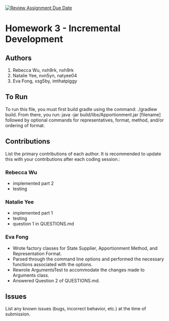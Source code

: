 [![Review Assignment Due Date](https://classroom.github.com/assets/deadline-readme-button-24ddc0f5d75046c5622901739e7c5dd533143b0c8e959d652212380cedb1ea36.svg)](https://classroom.github.com/a/ma-cxrlC)

# Homework 3 - Incremental Development 

## Authors
1) Rebecca Wu, nxh9rk, nxh9rk 
2) Natalie Yee, nvn5yn, natyee04
3) Eva Fong, xsg5by, imthatpiggy

## To Run

To run this file, you must first build gradle using the command: ./gradlew build. From there, you run: java -jar build/libs/Apportionment.jar [filename] followed by optional commands for representatives, format, method, and/or ordering of format.

## Contributions

List the primary contributions of each author. It is recommended to update this with your contributions after each coding session.:

### Rebecca Wu

* implemented part 2
* testing

### Natalie Yee

* implemented part 1
* testing
* question 1 in QUESTIONS.md

### Eva Fong

* Wrote factory classes for State Supplier, Apportionment Method, and Representation Format.
* Parsed through the command line options and performed the necessary functions associated with the options. 
* Rewrote ArgumentsTest to accommodate the changes made to Arguments class.
* Answered Question 2 of QUESTIONS.md.

## Issues

List any known issues (bugs, incorrect behavior, etc.) at the time of submission.
